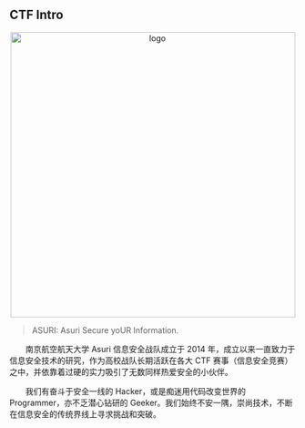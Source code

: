 ## CTF Intro
<div align=center><img alt="logo" src="/img/Asuri.png" width="500vw"/></div>

> ASURI: Asuri Secure yoUR Information.

&emsp;&emsp;南京航空航天大学 Asuri 信息安全战队成立于 2014 年，成立以来一直致力于信息安全技术的研究，作为高校战队长期活跃在各大 CTF 赛事（信息安全竞赛）之中，并依靠着过硬的实力吸引了无数同样热爱安全的小伙伴。

&emsp;&emsp;我们有奋斗于安全一线的 Hacker，或是痴迷用代码改变世界的 Programmer，亦不乏潜心钻研的 Geeker。我们始终不安一隅，崇尚技术，不断在信息安全的传统界线上寻求挑战和突破。